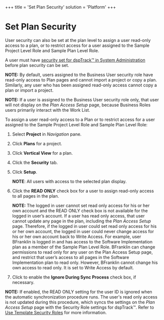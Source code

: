 +++
title = 'Set Plan Security'
solution = 'Platform'
+++

# Set Plan Security

User security can also be set at the plan level to assign a user
read-only access to a plan, or to restrict access for a user assigned to
the Sample Project Level Role and Sample Plan Level Role.

A user must have [security set for dspTrack™ in System
Administration](Set_dspTrack_Security_in_System_Administration)
before plan security can be set.

**NOTE:** By default, users assigned to the Business User security role
have read-only access to Plan pages and cannot import a project or copy
a plan. Similarly, any user who has been assigned read-only access
cannot copy a plan or import a project.

<span style="font-weight: bold;">NOTE:</span> If a user is assigned to
the Business User security role only, that user will not display on the
<span style="font-style: italic;">Plan Access Setup</span> page, because
Business Roles users primarily interact with the Work List.

To assign a user read-only access to a Plan or to restrict access for a
user assigned to the Sample Project Level Role and Sample Plan Level
Role:

1.  Select **Project** in *Navigation* pane.

2.  Click **Plans** for a project.

3.  Click **Vertical View** for a plan.

4.  Click the **Security** tab.

5.  Click **Setup**.
    
    **NOTE**: All users with access to the selected plan display.

6.  Click the <span>**READ ONLY** check box</span> for a user to assign
    read-only access to all pages in the plan.
    
    <span style="font-weight: bold;">NOTE:</span> The logged in user
    cannot set read only access for his or her own account and the READ
    ONLY check box is not available for the logged in user’s account. If
    a user has read only access, that user cannot update any page in the
    plan, including the *Plan Access Setup* page. Therefore, if the
    logged in user could set read only access for his or her own
    account, the logged in user could never change access for his or her
    own account back to Write Access. For example, user BFranklin is
    logged in and has access to the Software Implementation plan as a
    member of the Sample Plan Level Role. BFranklin can change
    permissions to read only for any user on the Plan Access Setup page,
    and restrict that user’s access to all pages in the Software
    Implementation plan to read only. However, BFranklin cannot change
    his own access to read only. It is set to Write Access by default.

7.  Click to enable the <span style="font-weight: bold;">Ignore During
    Sync Process</span> check box, if necessary.

<span style="font-weight: bold;">NOTE:</span> If enabled, the READ ONLY
setting for the user ID is ignored when the automatic synchronization
procedure runs. The user's read only access is not updated during this
procedure, which syncs the settings on the
<span style="font-style: italic;">Plan Access Setup</span> page with the
Security Role settings for dspTrack™. Refer to [Use Template Security
Roles](Use_Template_Security_Roles) for more information.
